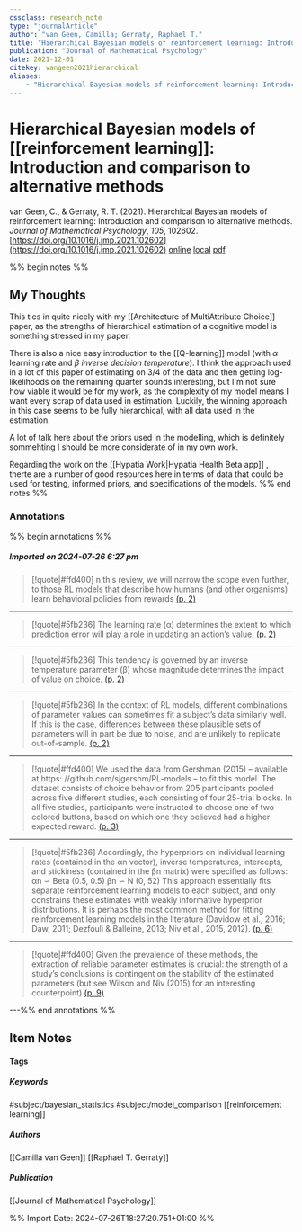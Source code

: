 ```yaml
---
cssclass: research_note
type: "journalArticle"
author: "van Geen, Camilla; Gerraty, Raphael T."
title: "Hierarchical Bayesian models of reinforcement learning: Introduction and comparison to alternative methods"
publication: "Journal of Mathematical Psychology"
date: 2021-12-01
citekey: vangeen2021hierarchical
aliases: 
    - "Hierarchical Bayesian models of reinforcement learning: Introduction and comparison to alternative methods"
---
```


# Hierarchical Bayesian models of [[reinforcement learning]]: Introduction and comparison to alternative methods

van Geen, C., & Gerraty, R. T. (2021). Hierarchical Bayesian models of reinforcement learning: Introduction and comparison to alternative methods. _Journal of Mathematical Psychology_, _105_, 102602. [https://doi.org/10.1016/j.jmp.2021.102602](https://doi.org/10.1016/j.jmp.2021.102602)
[online](http://zotero.org/users/7162438/items/GBLG4DMX) [local](zotero://select/library/items/GBLG4DMX) [pdf](file:///home/gjc216/Zotero/storage/DK629KXJ/1-s2.0-S0022249621000742-main.pdf)
 

 
%% begin notes %%

## My Thoughts

This ties in quite nicely with my [[Architecture of MultiAttribute Choice]] paper, as the strengths of hierarchical estimation of a cognitive model is something stressed in my paper.

There is also a nice easy introduction to the [[Q-learning]] model (with $\alpha$ learning rate and $\beta$ _inverse decision temperature_). I think the approach used in a lot of this paper of estimating on 3/4 of the data and then getting log-likelihoods on the remaining quarter sounds interesting, but I'm not sure how viable it would be for my work, as the complexity of my model means I want every scrap of data used in estimation. Luckily, the winning approach in this case seems to be fully hierarchical, with all data used in the estimation.

A lot of talk here about the priors used in the modelling, which is definitely sommehting I should be more considerate of in my own work.

Regarding the work on the [[Hypatia Work|Hypatia Health Beta app]] , therte are a number of good resources here in terms of data that could be used for testing, informed priors, and specifications of the models. 
%% end notes %%

### Annotations

%% begin annotations %%

##### Imported on 2024-07-26 6:27 pm
>[!quote|#ffd400]
>n this review, we will narrow the scope even further, to those RL models that describe how humans (and other organisms) learn behavioral policies from rewards [(p. 2)](zotero://open-pdf/library/items/DK629KXJ?page=2&annotation=JAM8S6JB)

---
>[!quote|#5fb236]
>The learning rate (α) determines the extent to which prediction error will play a role in updating an action’s value. [(p. 2)](zotero://open-pdf/library/items/DK629KXJ?page=2&annotation=Q37YHLTM)

---
>[!quote|#5fb236]
>This tendency is governed by an inverse temperature parameter (β) whose magnitude determines the impact of value on choice. [(p. 2)](zotero://open-pdf/library/items/DK629KXJ?page=2&annotation=K89E5CD7)

---
>[!quote|#5fb236]
>In the context of RL models, different combinations of parameter values can sometimes fit a subject’s data similarly well. If this is the case, differences between these plausible sets of parameters will in part be due to noise, and are unlikely to replicate out-of-sample. [(p. 2)](zotero://open-pdf/library/items/DK629KXJ?page=2&annotation=P2QXGX7S)

---
>[!quote|#ffd400]
>We used the data from Gershman (2015) – available at https: //github.com/sjgershm/RL-models – to fit this model. The dataset consists of choice behavior from 205 participants pooled across five different studies, each consisting of four 25-trial blocks. In all five studies, participants were instructed to choose one of two colored buttons, based on which one they believed had a higher expected reward. [(p. 3)](zotero://open-pdf/library/items/DK629KXJ?page=3&annotation=9GSUQJGJ)

---
>[!quote|#5fb236]
>Accordingly, the hyperpriors on individual learning rates (contained in the αn vector), inverse temperatures, intercepts, and stickiness (contained in the βn matrix) were specified as follows: αn ∽ Beta (0.5, 0.5) βn ∽ N (0, 52) This approach essentially fits separate reinforcement learning models to each subject, and only constrains these estimates with weakly informative hyperprior distributions. It is perhaps the most common method for fitting reinforcement learning models in the literature (Davidow et al., 2016; Daw, 2011; Dezfouli & Balleine, 2013; Niv et al., 2015, 2012). [(p. 6)](zotero://open-pdf/library/items/DK629KXJ?page=6&annotation=U2SISH4T)

---
>[!quote|#ffd400]
>Given the prevalence of these methods, the extraction of reliable parameter estimates is crucial: the strength of a study’s conclusions is contingent on the stability of the estimated parameters (but see Wilson and Niv (2015) for an interesting counterpoint) [(p. 9)](zotero://open-pdf/library/items/DK629KXJ?page=9&annotation=C43CZKW3)

---%% end annotations %%

## Item Notes

#### Tags

##### Keywords

#subject/bayesian_statistics #subject/model_comparison [[reinforcement learning]]

##### Authors

[[Camilla van Geen]] [[Raphael T. Gerraty]]

##### Publication

[[Journal of Mathematical Psychology]]


%% Import Date: 2024-07-26T18:27:20.751+01:00 %%
